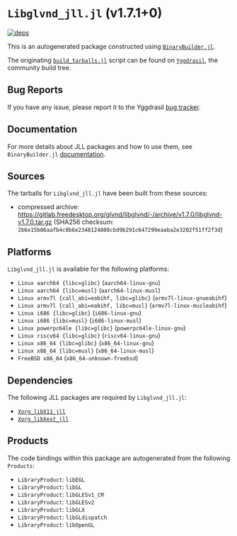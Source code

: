 # `Libglvnd_jll.jl` (v1.7.1+0)

[![deps](https://juliahub.com/docs/Libglvnd_jll/deps.svg)](https://juliahub.com/ui/Packages/General/Libglvnd_jll/)

This is an autogenerated package constructed using [`BinaryBuilder.jl`](https://github.com/JuliaPackaging/BinaryBuilder.jl).

The originating [`build_tarballs.jl`](https://github.com/JuliaPackaging/Yggdrasil/blob/b78ea938389555583485d942f2862b6a5410b2cd/L/Libglvnd/build_tarballs.jl) script can be found on [`Yggdrasil`](https://github.com/JuliaPackaging/Yggdrasil/), the community build tree.

## Bug Reports

If you have any issue, please report it to the Yggdrasil [bug tracker](https://github.com/JuliaPackaging/Yggdrasil/issues).

## Documentation

For more details about JLL packages and how to use them, see `BinaryBuilder.jl` [documentation](https://docs.binarybuilder.org/stable/jll/).

## Sources

The tarballs for `Libglvnd_jll.jl` have been built from these sources:

* compressed archive: https://gitlab.freedesktop.org/glvnd/libglvnd/-/archive/v1.7.0/libglvnd-v1.7.0.tar.gz (SHA256 checksum: `2b6e15b06aafb4c0b6e2348124808cbd9b291c647299eaaba2e3202f51ff2f3d`)

## Platforms

`Libglvnd_jll.jl` is available for the following platforms:

* `Linux aarch64 {libc=glibc}` (`aarch64-linux-gnu`)
* `Linux aarch64 {libc=musl}` (`aarch64-linux-musl`)
* `Linux armv7l {call_abi=eabihf, libc=glibc}` (`armv7l-linux-gnueabihf`)
* `Linux armv7l {call_abi=eabihf, libc=musl}` (`armv7l-linux-musleabihf`)
* `Linux i686 {libc=glibc}` (`i686-linux-gnu`)
* `Linux i686 {libc=musl}` (`i686-linux-musl`)
* `Linux powerpc64le {libc=glibc}` (`powerpc64le-linux-gnu`)
* `Linux riscv64 {libc=glibc}` (`riscv64-linux-gnu`)
* `Linux x86_64 {libc=glibc}` (`x86_64-linux-gnu`)
* `Linux x86_64 {libc=musl}` (`x86_64-linux-musl`)
* `FreeBSD x86_64` (`x86_64-unknown-freebsd`)

## Dependencies

The following JLL packages are required by `Libglvnd_jll.jl`:

* [`Xorg_libX11_jll`](https://github.com/JuliaBinaryWrappers/Xorg_libX11_jll.jl)
* [`Xorg_libXext_jll`](https://github.com/JuliaBinaryWrappers/Xorg_libXext_jll.jl)

## Products

The code bindings within this package are autogenerated from the following `Products`:

* `LibraryProduct`: `libEGL`
* `LibraryProduct`: `libGL`
* `LibraryProduct`: `libGLESv1_CM`
* `LibraryProduct`: `libGLESv2`
* `LibraryProduct`: `libGLX`
* `LibraryProduct`: `libGLdispatch`
* `LibraryProduct`: `libOpenGL`
